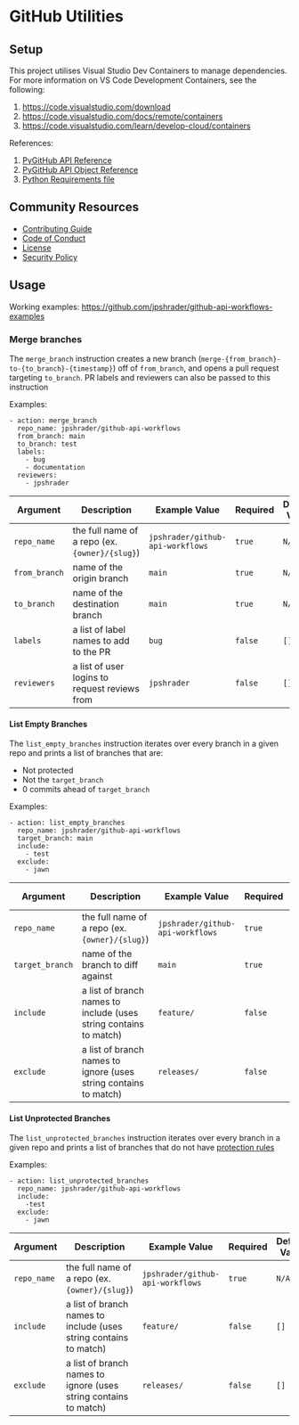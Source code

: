 # GitHub Utilities

## Setup

This project utilises Visual Studio Dev Containers to manage dependencies. For more information on VS Code Development Containers, see the following:
1. https://code.visualstudio.com/download
2. https://code.visualstudio.com/docs/remote/containers
3. https://code.visualstudio.com/learn/develop-cloud/containers

References:
1. [PyGitHub API Reference](https://pygithub.readthedocs.io/en/latest/apis.html)
2. [PyGitHub API Object Reference](https://pygithub.readthedocs.io/en/latest/github_objects.html)
3. [Python Requirements file](https://pip.pypa.io/en/stable/reference/requirements-file-format/)

## Community Resources

- [Contributing Guide](CONTRIBUTING.md)
- [Code of Conduct](CODE_OF_CONDUCT.md)
- [License](LICENSE)
- [Security Policy](SECURITY.md)

## Usage 

Working examples: https://github.com/jpshrader/github-api-workflows-examples

### Merge branches

The `merge_branch` instruction creates a new branch (`merge-{from_branch}-to-{to_branch}-{timestamp}`) off of `from_branch`, and opens a pull request targeting `to_branch`. PR labels and reviewers can also be passed to this instruction

Examples:
```
- action: merge_branch
  repo_name: jpshrader/github-api-workflows
  from_branch: main
  to_branch: test
  labels:
    - bug
    - documentation
  reviewers:
    - jpshrader
```

| Argument      | Description                                    | Example Value                | Required | Default Value |
|---------------|------------------------------------------------|------------------------------|----------|---------------|
| `repo_name`   | the full name of a repo (ex. `{owner}/{slug}`) | `jpshrader/github-api-workflows` | `true`   | `N/A`         |
| `from_branch` | name of the origin branch                      | `main`                       | `true`   | `N/A`         |
| `to_branch`   | name of the destination branch                 | `main`                       | `true`   | `N/A`         |
| `labels`      | a list of label names to add to the PR         | `bug`                        | `false`  | `[]`          |
| `reviewers`   | a list of user logins to request reviews from  | `jpshrader`                  | `false`  | `[]`          |

#### List Empty Branches

The `list_empty_branches` instruction iterates over every branch in a given repo and prints a list of branches that are:
 - Not protected
 - Not the `target_branch`
 - 0 commits ahead of `target_branch`

Examples:
```
- action: list_empty_branches
  repo_name: jpshrader/github-api-workflows
  target_branch: main
  include:
    - test
  exclude: 
    - jawn
```

| Argument        | Description                                                       | Example Value                | Required | Default Value          |
|-----------------|-------------------------------------------------------------------|------------------------------|----------|------------------------|
| `repo_name`     | the full name of a repo (ex. `{owner}/{slug}`)                    | `jpshrader/github-api-workflows` | `true`   | `N/A`                  |
| `target_branch` | name of the branch to diff against                                | `main`                       | `true`   | Default branch of repo |
| `include`       | a list of branch names to include (uses string contains to match) | `feature/`                   | `false`  | `[]`                   |
| `exclude`       | a list of branch names to ignore (uses string contains to match)  | `releases/`                  | `false`  | `[]`                   |

#### List Unprotected Branches

The `list_unprotected_branches` instruction iterates over every branch in a given repo and prints a list of branches that do not have [protection rules](https://docs.github.com/en/repositories/configuring-branches-and-merges-in-your-repository/defining-the-mergeability-of-pull-requests/about-protected-branches)

Examples:
```
- action: list_unprotected_branches
  repo_name: jpshrader/github-api-workflows
  include:
    -test
  exclude: 
    - jawn
```

| Argument        | Description                                                       | Example Value                | Required | Default Value          |
|-----------------|-------------------------------------------------------------------|------------------------------|----------|------------------------|
| `repo_name`     | the full name of a repo (ex. `{owner}/{slug}`)                    | `jpshrader/github-api-workflows` | `true`   | `N/A`                  |
| `include`       | a list of branch names to include (uses string contains to match) | `feature/`                   | `false`  | `[]`                   |
| `exclude`       | a list of branch names to ignore (uses string contains to match)  | `releases/`                  | `false`  | `[]`                   |
